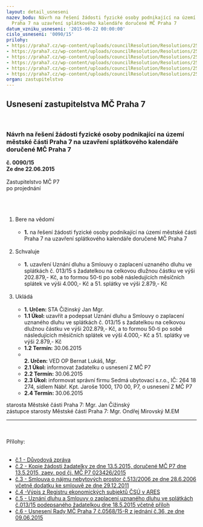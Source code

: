 ```yaml
---
layout: detail_usneseni
nazev_bodu: Návrh na řešení žádosti fyzické osoby podnikající na území městské části
  Praha 7 na uzavření splátkového kalendáře doručené MČ Praha 7
datum_vzniku_usneseni: '2015-06-22 00:00:00'
cislo_usneseni: '0090/15'
prilohy:
- https://praha7.cz/wp-content/uploads/councilResolution/Resolutions/25505/5-15-p1_dz__zm%c4%8d.doc
- https://praha7.cz/wp-content/uploads/councilResolution/Resolutions/25505/5-15-P2_%c5%be%c3%a1dost_Opli%c5%a1tilov%c3%a1.pdf
- https://praha7.cz/wp-content/uploads/councilResolution/Resolutions/25505/5-15-P3__smlouva_Opli%c5%a1tilov%c3%a1.pdf
- https://praha7.cz/wp-content/uploads/councilResolution/Resolutions/25505/90_15_PRIL4.pdf
- https://praha7.cz/wp-content/uploads/councilResolution/Resolutions/25505/5-15-P5_uzn%c3%a1n%c3%ad_Opli%c5%a1tilov%c3%a1.pdf
- https://praha7.cz/wp-content/uploads/councilResolution/Resolutions/25505/5-15-0568.doc
organ: zastupitelstvo
---
```

<div id="ucUsn_pList" class="usn">
	<span><h2>Usnesení zastupitelstva MČ Praha 7 </h2>
<br></span><div class="standBody">
<span><h3>Návrh na řešení žádosti fyzické osoby podnikající na území městské části Praha 7 na uzavření splátkového kalendáře doručené MČ Praha 7</h3></span><div class="center">
		<strong>č. 0090/15</strong><br>
	</div>
<div class="center">
		<strong>Ze dne 22.06.2015</strong><br><br>
	</div>Zastupitelstvo MČ P7<br>po projednání<br><br><br><ol>
<br><li>Bere na vědomí <br><ul>
<br><li>
<strong>1.</strong> na řešení žádosti fyzické osoby podnikající na území městské části Praha 7 na uzavření splátkového kalendáře doručené MČ Praha 7</li>
</ul>
<br>
</li>
<li>Schvaluje <br><ul>
<br><li>
<strong>1.</strong> uzavření Uznání dluhu a Smlouvy o zaplacení uznaného dluhu ve splátkách č. 013/15 s žadatelkou na celkovou dlužnou částku ve výši 202.879,- Kč, a to formou 50-ti po sobě následujících měsíčních splátek ve výši 4.000,- Kč a 51. splátky ve výši 2.879,- Kč </li>
</ul>
<br>
</li>
<li>Ukládá <br><ul>
<br><li>
<strong>1. Určen: </strong>STA Čižinský Jan Mgr. <br>
</li>
<li>
<strong>1.1 Úkol: </strong>uzavřít a podepsat Uznání dluhu a Smlouvy o zaplacení uznaného dluhu ve splátkách č. 013/15 s žadatelkou na celkovou dlužnou částku ve výši 202.879,- Kč, a to formou 50-ti po sobě následujících měsíčních splátek ve výši 4.000,- Kč a 51. splátky ve výši 2.879,- Kč <br>
</li>
<li>
<strong>1.2 Termín: </strong>30.06.2015 <br>
</li>
<li>
<strong><br>2. Určen: </strong>VED OP Bernat Lukáš, Mgr. <br>
</li>
<li>
<strong>2.1 Úkol: </strong>informovat žadatelku o usnesení Z MČ P7 <br>
</li>
<li>
<strong>2.2 Termín: </strong>30.06.2015 <br>
</li>
<li>
<strong>2.3 Úkol: </strong>informovat správní firmu Sedmá ubytovací s.r.o., IČ: 264 18 274, sídlem Nábř. Kpt. Jaroše 1000, 170 00, P7, o usnesení Z MČ P7 <br>
</li>
<li>
<strong>2.4 Termín: </strong>30.06.2015</li>
</ul>
</li>
</ol>starosta Městské části Praha 7: Mgr. Jan Čižinský<br>zástupce starosty Městské části Praha 7: Mgr. Ondřej Mirovský M.EM <br><hr>
<br><br>Přílohy: <br><ul>
<br><li>
<a href="/zdroj.aspx?typ=4&amp;id=64290&amp;sh=1499618005" target="_blank" title="Odkaz na soubor - 25 kB - nové okno">č.1 - Důvodová zpráva </a><br>
</li>
<li>
<a href="/zdroj.aspx?typ=4&amp;id=64291&amp;sh=1499651829" target="_blank" title="Odkaz na soubor - 29 kB - nové okno">č.2 - Kopie žádosti žadatelky ze dne 13.5.2015, doručené MČ P7 dne 13.5.2015, zaev. pod čj. MČ P7 023426/2015 </a><br>
</li>
<li>
<a href="/zdroj.aspx?typ=4&amp;id=64292&amp;sh=1499546133" target="_blank" title="Odkaz na soubor - 627,5 kB - nové okno">č.3 - Smlouva o nájmu nebytových prostor č.513/2006 ze dne 28.6.2006 včetně dodatku ke smlouvě ze dne 29.12.2011</a> <br>
</li>
<li>
<a href="/zdroj.aspx?typ=4&amp;Id=64560&amp;sh=-1340245355" target="_blank" title="Odkaz na soubor - 22,6 kB - nové okno">č.4 -Výpis z Registru ekonomických subjektů ČSÚ v ARES </a><br>
</li>
<li>
<a href="/zdroj.aspx?typ=4&amp;id=64294&amp;sh=1499481429" target="_blank" title="Odkaz na soubor - 401,6 kB - nové okno">č.5 - Uznání dluhu a Smlouvy o zaplacení uznaného dluhu ve splátkách č.013/15 podepsaného žadatelkou dne 18.5.2015 včetně příloh </a><br>
</li>
<li>
<a href="/zdroj.aspx?typ=4&amp;id=64295&amp;sh=1499515253" target="_blank" title="Odkaz na soubor - 34 kB - nové okno">č.6 - Usnesení Rady MČ Praha 7 č.0568/15-R z jednání č.36, ze dne 09.06.2015</a> </li>
</ul>
</div>
</div>